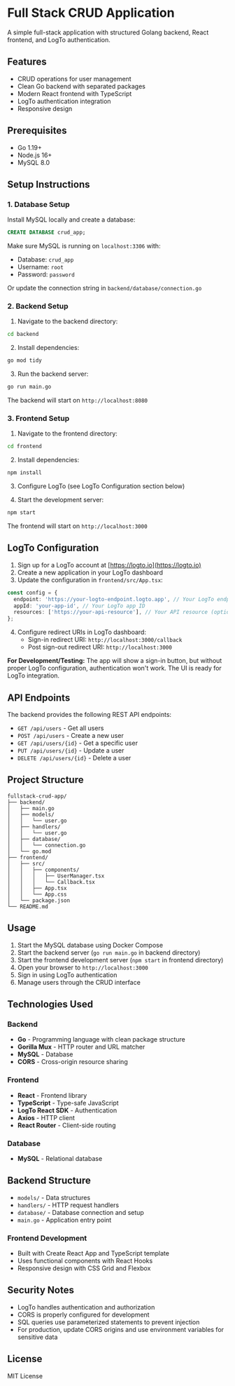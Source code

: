 # Full Stack CRUD Application

A simple full-stack application with structured Golang backend, React frontend, and LogTo authentication.

## Features

- CRUD operations for user management
- Clean Go backend with separated packages
- Modern React frontend with TypeScript
- LogTo authentication integration
- Responsive design

## Prerequisites

- Go 1.19+
- Node.js 16+
- MySQL 8.0

## Setup Instructions

### 1. Database Setup

Install MySQL locally and create a database:

```sql
CREATE DATABASE crud_app;
```

Make sure MySQL is running on `localhost:3306` with:
- Database: `crud_app`
- Username: `root`
- Password: `password`

Or update the connection string in `backend/database/connection.go`

### 2. Backend Setup

1. Navigate to the backend directory:
```bash
cd backend
```

2. Install dependencies:
```bash
go mod tidy
```

3. Run the backend server:
```bash
go run main.go
```

The backend will start on `http://localhost:8080`

### 3. Frontend Setup

1. Navigate to the frontend directory:
```bash
cd frontend
```

2. Install dependencies:
```bash
npm install
```

3. Configure LogTo (see LogTo Configuration section below)

4. Start the development server:
```bash
npm start
```

The frontend will start on `http://localhost:3000`

## LogTo Configuration

1. Sign up for a LogTo account at [https://logto.io](https://logto.io)
2. Create a new application in your LogTo dashboard
3. Update the configuration in `frontend/src/App.tsx`:

```typescript
const config = {
  endpoint: 'https://your-logto-endpoint.logto.app', // Your LogTo endpoint
  appId: 'your-app-id', // Your LogTo app ID
  resources: ['https://your-api-resource'], // Your API resource (optional)
};
```

4. Configure redirect URIs in LogTo dashboard:
   - Sign-in redirect URI: `http://localhost:3000/callback`
   - Post sign-out redirect URI: `http://localhost:3000`

**For Development/Testing:** The app will show a sign-in button, but without proper LogTo configuration, authentication won't work. The UI is ready for LogTo integration.

## API Endpoints

The backend provides the following REST API endpoints:

- `GET /api/users` - Get all users
- `POST /api/users` - Create a new user
- `GET /api/users/{id}` - Get a specific user
- `PUT /api/users/{id}` - Update a user
- `DELETE /api/users/{id}` - Delete a user

## Project Structure

```
fullstack-crud-app/
├── backend/
│   ├── main.go
│   ├── models/
│   │   └── user.go
│   ├── handlers/
│   │   └── user.go
│   ├── database/
│   │   └── connection.go
│   └── go.mod
├── frontend/
│   ├── src/
│   │   ├── components/
│   │   │   ├── UserManager.tsx
│   │   │   └── Callback.tsx
│   │   ├── App.tsx
│   │   └── App.css
│   └── package.json
└── README.md
```

## Usage

1. Start the MySQL database using Docker Compose
2. Start the backend server (`go run main.go` in backend directory)
3. Start the frontend development server (`npm start` in frontend directory)
4. Open your browser to `http://localhost:3000`
5. Sign in using LogTo authentication
6. Manage users through the CRUD interface

## Technologies Used

### Backend
- **Go** - Programming language with clean package structure
- **Gorilla Mux** - HTTP router and URL matcher
- **MySQL** - Database
- **CORS** - Cross-origin resource sharing

### Frontend
- **React** - Frontend library
- **TypeScript** - Type-safe JavaScript
- **LogTo React SDK** - Authentication
- **Axios** - HTTP client
- **React Router** - Client-side routing

### Database
- **MySQL** - Relational database

## Backend Structure

- `models/` - Data structures
- `handlers/` - HTTP request handlers
- `database/` - Database connection and setup
- `main.go` - Application entry point

### Frontend Development
- Built with Create React App and TypeScript template
- Uses functional components with React Hooks
- Responsive design with CSS Grid and Flexbox

## Security Notes

- LogTo handles authentication and authorization
- CORS is properly configured for development
- SQL queries use parameterized statements to prevent injection
- For production, update CORS origins and use environment variables for sensitive data

## License

MIT License